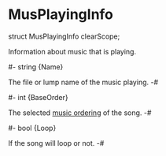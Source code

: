 # MusPlayingInfo

[music ordering]: ../../Data/Music.md#ordering

<!-- api-declaration -->
struct MusPlayingInfo clearScope;

<!-- api-definition -->
Information about music that is playing.

<!-- api-members -->
#-
string {Name}

The file or lump name of the music playing.
-#

#-
int {BaseOrder}

The selected [music ordering] of the song.
-#

#-
bool {Loop}

If the song will loop or not.
-#
